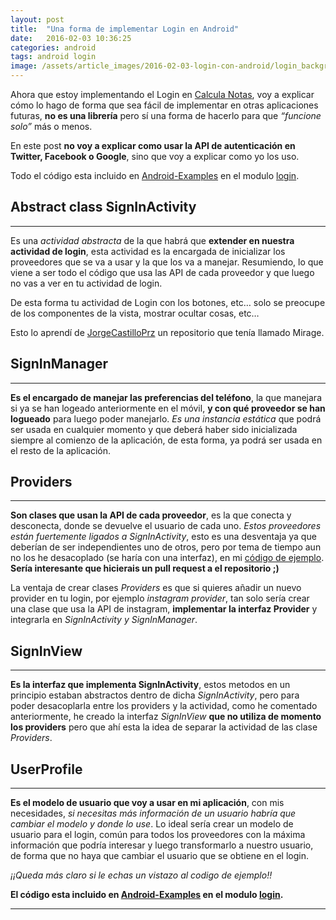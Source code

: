 ```yaml
---
layout: post
title:  "Una forma de implementar Login en Android"
date:   2016-02-03 10:36:25
categories: android
tags: android login
image: /assets/article_images/2016-02-03-login-con-android/login_background.jpg
---
```


Ahora que estoy implementando el Login en [Calcula Notas][4], voy a explicar cómo lo hago de forma que sea fácil de implementar en otras aplicaciones futuras, **no es una librería** pero sí una forma de hacerlo para que *“funcione solo”* más o menos.

En este post **no voy a explicar como usar la API de autenticación en Twitter, Facebook o Google**, sino que voy a explicar como yo los uso.

Todo el código esta incluido en [Android-Examples][2] en el modulo [login][3].

## Abstract class SignInActivity
* * *
Es una *actividad abstracta* de la que habrá que **extender en nuestra actividad de login**, esta actividad es la encargada de inicializar los proveedores que se va a usar y la que los va a manejar. Resumiendo, lo que viene a ser todo el código que usa las API de cada proveedor y que luego no vas a ver en tu actividad de login.

De esta forma tu actividad de Login con los botones, etc… solo se preocupe de los componentes de la vista, mostrar ocultar cosas, etc…

Esto lo aprendí de [JorgeCastilloPrz][1] un repositorio que tenía llamado Mirage.

## SignInManager
* * *
**Es el encargado de manejar las preferencias del teléfono**, la que manejara si ya se han logeado anteriormente en el móvil, **y con qué proveedor se han logueado** para luego poder manejarlo. *Es una instancia estática* que podrá ser usada en cualquier momento y que deberá haber sido inicializada siempre al comienzo de la aplicación, de esta forma, ya podrá ser usada en el resto de la aplicación.

## Providers
* * *
**Son clases que usan la API de cada proveedor**, es la que conecta y desconecta, donde se devuelve el usuario de cada uno.
*Estos proveedores están fuertemente ligados a SignInActivity*, esto es una desventaja ya que deberían de ser independientes uno de otros, pero por tema de tiempo aun no los he desacoplado (se haría con una interfaz), en mi [código de ejemplo][2]. **Sería interesante que hicierais un pull request a el repositorio ;)**

La ventaja de crear clases *Providers* es que si quieres añadir un nuevo provider en tu login, por ejemplo *instagram provider*, tan solo sería crear una clase que usa la API de instagram, **implementar la interfaz Provider** y integrarla en *SignInActivity y SignInManager*.

## SignInView
* * *
**Es la interfaz que implementa SignInActivity**, estos metodos en un principio estaban abstractos dentro de dicha *SignInActivity*, pero para poder desacoplarla entre los providers y la actividad, como he comentado anteriormente, he creado la interfaz *SignInView* **que no utiliza de momento los providers** pero que ahí esta la idea de separar la actividad de las clase *Providers*.

## UserProfile
* * *
**Es el modelo de usuario que voy a usar en mi aplicación**, con mis necesidades, *si necesitas más información de un usuario habría que cambiar el modelo y donde lo use*. Lo ideal sería crear un modelo de usuario para el login, común para todos los proveedores con la máxima información que podría interesar y luego transformarlo a nuestro usuario, de forma que no haya que cambiar el usuario que se obtiene en el login.

*¡¡Queda más claro si le echas un vistazo al codigo de ejemplo!!*

**El código esta incluido en [Android-Examples][2] en el modulo [login][3].**


----------------

[1]: https://github.com/JorgeCastilloPrz
[2]: https://github.com/tonilopezmr/Android-Examples
[3]: https://github.com/tonilopezmr/Android-Examples/tree/master/login
[4]: http://bacota.com/calculanotas

